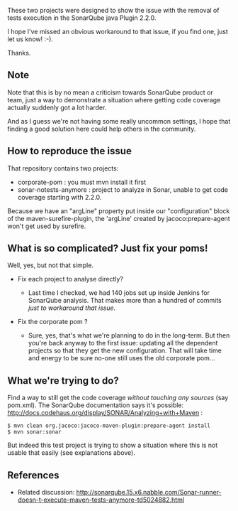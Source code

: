 These two projects were designed to show the issue with the removal of tests 
execution in the SonarQube java Plugin 2.2.0.

I hope I've missed an obvious workaround to that issue, if you find one, just let us know! :-).

Thanks.

Note
----
Note that this is by no mean a criticism towards SonarQube product or team, just 
a way to demonstrate a situation where getting code coverage actually suddenly 
got a lot harder. 

And as I guess we're not having some really uncommon settings, I hope that finding a 
good solution here could help others in the community.

How to reproduce the issue
--------------------------
That repository contains two projects:
* corporate-pom : you must mvn install it first
* sonar-notests-anymore : project to analyze in Sonar, unable to get code coverage starting with 2.2.0.

Because we have an "argLine" property put inside our "configuration" block of the maven-surefire-plugin,
the 'argLine' created by jacoco:prepare-agent won't get used by surefire.

What is so complicated? Just fix your poms!
-------------------------------------------
Well, yes, but not that simple. 

* Fix each project to analyse directly?
  * Last time I checked, we had 140 jobs set up inside Jenkins for SonarQube analysis. 
    That makes more than a hundred of commits *just to workaround that issue*. 

* Fix the corporate pom ?
  * Sure, yes, that's what we're planning to do in the long-term. 
   But then you're back anyway to the first issue: updating all the dependent projects 
   so that they get the new configuration. That will take time and energy to be sure 
   no-one still uses the old corporate pom...

What we're trying to do?
------------------------
Find a way to still get the code coverage *without touching any sources* (say pom.xml).
The SonarQube documentation says it's possible: http://docs.codehaus.org/display/SONAR/Analyzing+with+Maven :

    $ mvn clean org.jacoco:jacoco-maven-plugin:prepare-agent install
    $ mvn sonar:sonar

But indeed this test project is trying to show a situation where this is not usable that easily (see explanations above).

References
----------
* Related discussion: http://sonarqube.15.x6.nabble.com/Sonar-runner-doesn-t-execute-maven-tests-anymore-td5024882.html
